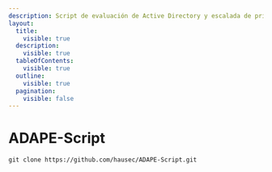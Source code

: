 ```yaml
---
description: Script de evaluación de Active Directory y escalada de privilegios
layout:
  title:
    visible: true
  description:
    visible: true
  tableOfContents:
    visible: true
  outline:
    visible: true
  pagination:
    visible: false
---
```


# ADAPE-Script

```
git clone https://github.com/hausec/ADAPE-Script.git
```
